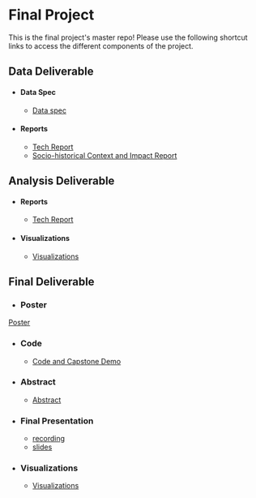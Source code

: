 # Final Project
This is the final project's master repo! Please use the following shortcut links to access the different components of the project.

## Data Deliverable ##

- #### Data Spec ####
  - [Data spec](data_deliverable/data/)

- #### Reports ####
  - [Tech Report](data_deliverable/reports/tech_report/)
  - [Socio-historical Context and Impact Report](data_deliverable/reports/social_impact_report)


## Analysis Deliverable ##

- #### Reports ####
  - [Tech Report](analysis_deliverable/tech_report/)

- #### Visualizations ####
  - [Visualizations](analysis_deliverable/visualizations)


## Final Deliverable ##

- ### Poster ###
[Poster](final_deliverable/poster/poster.pdf)

- ### Code ###
  - [Code and Capstone Demo](https://drive.google.com/drive/folders/1ui-RPimNpZHvzDVwlxYZNvDAgqLwwEAG?usp=sharing)<br/>

- ### Abstract ###
  - [Abstract]()

- ### Final Presentation ###
  - [recording](https://drive.google.com/file/d/1pwD2OdNoPKgrikchq34bxEy-sRoVLa4y/view?usp=sharing)
  - [slides]()

- ### Visualizations ###
  - [Visualizations](final_deliverable/visualizations)
